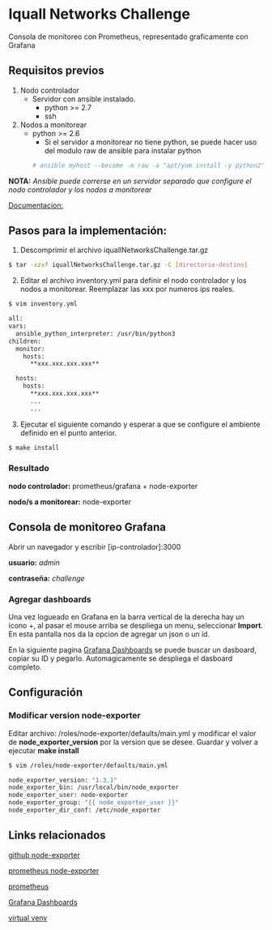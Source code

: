 # Iquall Networks Challenge

Consola de monitoreo con Prometheus, representado graficamente con Grafana

## Requisitos previos
  1. Nodo controlador
      + Servidor con ansible instalado.
        * python >= 2.7
        * ssh
  2. Nodos a monitorear
     + python >= 2.6
       * Si el servidor a monitorear no tiene python, se puede hacer uso del modulo raw de ansible para instalar python
       ```bash 
       # ansible myhost --become -m raw -a "apt/yum install -y python2" 
       ```
**NOTA:** *Ansible puede correrse en un servidor separado que configure el nodo controlador y los nodos a monitorear*

  [Documentacion:](https://docs.ansible.com/ansible/latest/installation_guide/intro_installation.html)

## Pasos para la implementación:
  1. Descomprimir el archivo iquallNetworksChallenge.tar.gz
  ```bash
  $ tar -xzvf iquallNetworksChallenge.tar.gz -C [directorio-destino]
  ```
  2. Editar el archivo inventory.yml para definir el nodo controlador y los nodos a monitorear. Reemplazar las xxx por numeros ips reales.
  ```bash
  $ vim inventory.yml 
  ```
  ```bash
  all:
  vars:
    ansible_python_interpreter: /usr/bin/python3
  children:
    monitor:
      hosts:
        **xxx.xxx.xxx.xxx**

    hosts:
      hosts:
        **xxx.xxx.xxx.xxx**
        ...
        ...
  ```
  3. Ejecutar el siguiente comando y esperar a que se configure el ambiente definido en el punto anterior.
  ```bash
  $ make install
  ```
### Resultado

**nodo controlador:** prometheus/grafana + node-exporter

**nodo/s a monitorear:** node-exporter

## Consola de monitoreo Grafana

Abrir un navegador y escribir [ip-controlador]:3000

**usuario:** *admin*

**contraseña:** *challenge*
  
### Agregar dashboards
Una vez logueado en Grafana en la barra vertical de la derecha hay un icono +, al pasar el mouse arriba se despliega un menu, seleccionar **Import**. 
En esta pantalla nos da la opcion de agregar un json o un id.

En la siguiente pagina [Grafana Dashboards](https://grafana.com/grafana/dashboards/) se puede buscar un dasboard, copiar su ID y pegarlo. Automagicamente se despliega el dasboard completo.

## Configuración
### Modificar version node-exporter
Editar archivo: /roles/node-exporter/defaults/main.yml y modificar el valor de **node_exporter_version** por la version 
que se desee. Guardar y volver a ejecutar **make install**

```bash
$ vim /roles/node-exporter/defaults/main.yml
```
```bash
node_exporter_version: "1.3.1"
node_exporter_bin: /usr/local/bin/node_exporter
node_exporter_user: node-exporter
node_exporter_group: "{{ node_exporter_user }}"
node_exporter_dir_conf: /etc/node_exporter
```


## Links relacionados
[github node-exporter](https://github.com/prometheus/node_exporter/releases)

[prometheus node-exporter](https://prometheus.io/docs/guides/node-exporter/)

[prometheus](https://prometheus.io/docs/prometheus/latest/installation/)

[Grafana Dashboards](https://grafana.com/grafana/dashboards/)

[virtual venv](https://www.redhat.com/sysadmin/python-venv-ansible)







